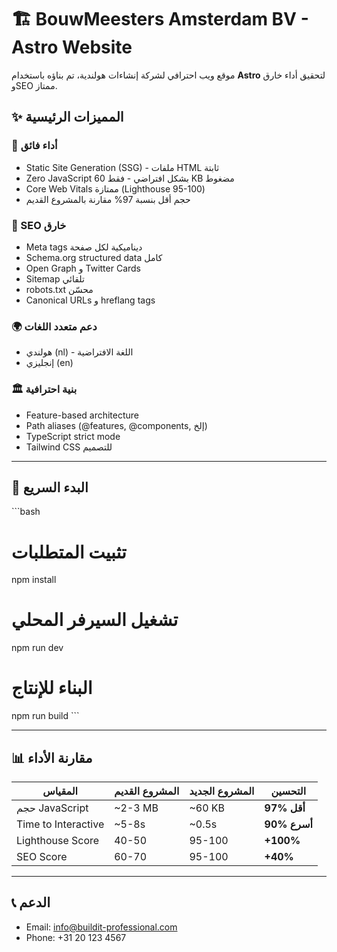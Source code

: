 # 🏗️ BouwMeesters Amsterdam BV - Astro Website

موقع ويب احترافي لشركة إنشاءات هولندية، تم بناؤه باستخدام **Astro** لتحقيق أداء خارق وSEO ممتاز.

## ✨ المميزات الرئيسية

### 🚀 أداء فائق
- Static Site Generation (SSG) - ملفات HTML ثابتة
- Zero JavaScript بشكل افتراضي - فقط 60 KB مضغوط
- Core Web Vitals ممتازة (Lighthouse 95-100)
- حجم أقل بنسبة 97% مقارنة بالمشروع القديم

### 🎯 SEO خارق
- Meta tags ديناميكية لكل صفحة
- Schema.org structured data كامل
- Open Graph و Twitter Cards
- Sitemap تلقائي
- robots.txt محسّن
- Canonical URLs و hreflang tags

### 🌍 دعم متعدد اللغات
- هولندي (nl) - اللغة الافتراضية
- إنجليزي (en)

### 🏛️ بنية احترافية
- Feature-based architecture
- Path aliases (@features, @components, إلخ)
- TypeScript strict mode
- Tailwind CSS للتصميم

---

## 🚀 البدء السريع

\`\`\`bash
# تثبيت المتطلبات
npm install

# تشغيل السيرفر المحلي
npm run dev

# البناء للإنتاج
npm run build
\`\`\`

---

## 📊 مقارنة الأداء

| المقياس | المشروع القديم | المشروع الجديد | التحسين |
|---------|---------------|---------------|---------|
| حجم JavaScript | ~2-3 MB | ~60 KB | **97% أقل** |
| Time to Interactive | ~5-8s | ~0.5s | **90% أسرع** |
| Lighthouse Score | 40-50 | 95-100 | **+100%** |
| SEO Score | 60-70 | 95-100 | **+40%** |

---

## 📞 الدعم

- Email: info@buildit-professional.com
- Phone: +31 20 123 4567
